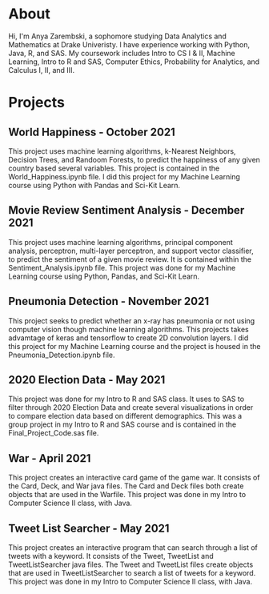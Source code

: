 # About
Hi, I'm Anya Zarembski, a sophomore studying Data Analytics and Mathematics at Drake Univeristy. I have experience working with Python, Java, R, and SAS. My coursework includes Intro to CS I & II, Machine Learning, Intro to R and SAS, Computer Ethics, Probability for Analytics, and Calculus I, II, and III. 

# Projects
## World Happiness - October 2021
This project uses machine learning algorithms, k-Nearest Neighbors, Decision Trees, and Randoom Forests, to predict the happiness of any given country based several variables. This project is contained in the World_Happiness.ipynb file. I did this project for my Machine Learning course using Python with Pandas and Sci-Kit Learn. 

## Movie Review Sentiment Analysis - December 2021
This project uses machine learning algorithms, principal component analysis, perceptron, multi-layer perceptron, and support vector classifier, to predict the sentiment of a given movie review. It is contained within the Sentiment_Analysis.ipynb file. This project was done for my Machine Learning course using Python, Pandas, and Sci-Kit Learn. 

## Pneumonia Detection - November 2021
This project seeks to predict whether an x-ray has pneumonia or not using computer vision though machine learning algorithms. This projects takes advamtage of keras and tensorflow to create 2D convolution layers. I did this project for my Machine Learning course and the project is housed in the Pneumonia_Detection.ipynb file. 

## 2020 Election Data - May 2021
This project was done for my Intro to R and SAS class. It uses to SAS to filter through 2020 Election Data and create several visualizations in order to compare election data based on different demographics. This was a group project in my Intro to R and SAS course and is contained in the Final_Project_Code.sas file. 

## War - April 2021
This project creates an interactive card game of the game war. It consists of the Card, Deck, and War java files. The Card and Deck files both create objects that are used in the Warfile. This project was done in my Intro to Computer Science II class, with Java. 

## Tweet List Searcher - May 2021
This project creates an interactive program that can search through a list of tweets with a keyword. It consists of the Tweet, TweetList and TweetListSearcher java files. The Tweet and TweetList files create objects that are used in TweetListSearcher to search a list of tweets for a keyword. This project was done in my Intro to Computer Science II class, with Java. 

